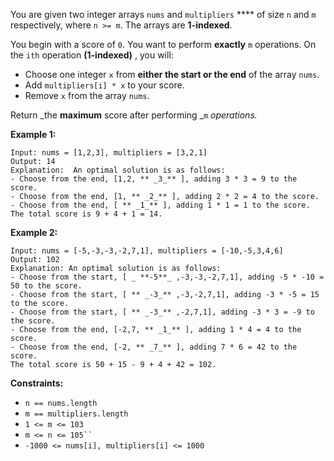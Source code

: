 You are given two integer arrays `nums` and `multipliers` **** of size `n` and
`m` respectively, where `n >= m`. The arrays are **1-indexed**.

You begin with a score of `0`. You want to perform **exactly** `m` operations.
On the `ith` operation **(1-indexed)** , you will:

  * Choose one integer `x` from **either the start or the end** of the array `nums`.
  * Add `multipliers[i] * x` to your score.
  * Remove `x` from the array `nums`.

Return _the **maximum** score after performing _`m` _operations._



**Example 1:**

    
    
    Input: nums = [1,2,3], multipliers = [3,2,1]
    Output: 14
    Explanation:  An optimal solution is as follows:
    - Choose from the end, [1,2, ** _3_** ], adding 3 * 3 = 9 to the score.
    - Choose from the end, [1, ** _2_** ], adding 2 * 2 = 4 to the score.
    - Choose from the end, [ ** _1_** ], adding 1 * 1 = 1 to the score.
    The total score is 9 + 4 + 1 = 14.

**Example 2:**

    
    
    Input: nums = [-5,-3,-3,-2,7,1], multipliers = [-10,-5,3,4,6]
    Output: 102
    Explanation: An optimal solution is as follows:
    - Choose from the start, [ _ **-5**_ ,-3,-3,-2,7,1], adding -5 * -10 = 50 to the score.
    - Choose from the start, [ ** _-3_** ,-3,-2,7,1], adding -3 * -5 = 15 to the score.
    - Choose from the start, [ ** _-3_** ,-2,7,1], adding -3 * 3 = -9 to the score.
    - Choose from the end, [-2,7, ** _1_** ], adding 1 * 4 = 4 to the score.
    - Choose from the end, [-2, ** _7_** ], adding 7 * 6 = 42 to the score. 
    The total score is 50 + 15 - 9 + 4 + 42 = 102.
    



**Constraints:**

  * `n == nums.length`
  * `m == multipliers.length`
  * `1 <= m <= 103`
  * `m <= n <= 105`` `
  * `-1000 <= nums[i], multipliers[i] <= 1000`

